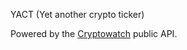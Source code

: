 YACT (Yet another crypto ticker)

Powered by the [Cryptowatch](https://cryptowat.ch/docs/api) public API.